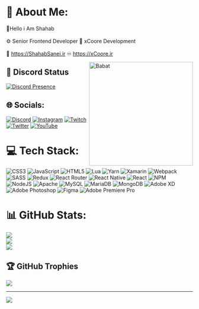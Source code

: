 # 💫 About Me:
🌟Hello i Am Shahab<br><br>⚙️ Senior Frontend Developer 💠 xCoore Development<br><br>💙 https://ShahabSanei.ir ♾️ https://xCoore.ir


<a target="_blank">
   <img align="right" height="280" width= "280px" alt="Babat" src="https://cdn.discordapp.com/attachments/895819363423244378/977296344077189150/BigLogo.png" />
</a>

## 🔧 Discord Status
[![Discord Presence](https://lanyard.cnrad.dev/api/581390064123117578)](https://discord.com/users/581390064123117578)


## 🌐 Socials:
[![Discord](https://img.shields.io/badge/Discord-%237289DA.svg?logo=discord&logoColor=white)](htttps://discord.gg/https://discord.gg/6maX3JPE) [![Instagram](https://img.shields.io/badge/Instagram-%23E4405F.svg?logo=Instagram&logoColor=white)](https://instagram.com/shahabsanei.ir) [![Twitch](https://img.shields.io/badge/Twitch-%239146FF.svg?logo=Twitch&logoColor=white)](https://twitch.tv/https://twitch.tv/https://www.twitch.tv/xd_shahab) [![Twitter](https://img.shields.io/badge/Twitter-%231DA1F2.svg?logo=Twitter&logoColor=white)](https://twitter.com/Shahahb_xD) [![YouTube](https://img.shields.io/badge/YouTube-%23FF0000.svg?logo=YouTube&logoColor=white)](https://youtube.com/c/https://youtube.com/c/https://www.youtube.com/channel/UCTMPyA5L9oVMIPKVyRNxrPQ/videos) 

# 💻 Tech Stack:
![CSS3](https://img.shields.io/badge/css3-%231572B6.svg?style=flat&logo=css3&logoColor=white) ![JavaScript](https://img.shields.io/badge/javascript-%23323330.svg?style=flat&logo=javascript&logoColor=%23F7DF1E) ![HTML5](https://img.shields.io/badge/html5-%23E34F26.svg?style=flat&logo=html5&logoColor=white) ![Lua](https://img.shields.io/badge/lua-%232C2D72.svg?style=flat&logo=lua&logoColor=white) ![Yarn](https://img.shields.io/badge/yarn-%232C8EBB.svg?style=flat&logo=yarn&logoColor=white) ![Xamarin](https://img.shields.io/badge/Xamarin-3199DC?style=flat&logo=xamarin&logoColor=white) ![Webpack](https://img.shields.io/badge/webpack-%238DD6F9.svg?style=flat&logo=webpack&logoColor=black) ![SASS](https://img.shields.io/badge/SASS-hotpink.svg?style=flat&logo=SASS&logoColor=white) ![Redux](https://img.shields.io/badge/redux-%23593d88.svg?style=flat&logo=redux&logoColor=white) ![React Router](https://img.shields.io/badge/React_Router-CA4245?style=flat&logo=react-router&logoColor=white) ![React Native](https://img.shields.io/badge/react_native-%2320232a.svg?style=flat&logo=react&logoColor=%2361DAFB) ![React](https://img.shields.io/badge/react-%2320232a.svg?style=flat&logo=react&logoColor=%2361DAFB) ![NPM](https://img.shields.io/badge/NPM-%23000000.svg?style=flat&logo=npm&logoColor=white) ![NodeJS](https://img.shields.io/badge/node.js-6DA55F?style=flat&logo=node.js&logoColor=white) ![Apache](https://img.shields.io/badge/apache-%23D42029.svg?style=flat&logo=apache&logoColor=white) ![MySQL](https://img.shields.io/badge/mysql-%2300f.svg?style=flat&logo=mysql&logoColor=white) ![MariaDB](https://img.shields.io/badge/MariaDB-003545?style=flat&logo=mariadb&logoColor=white) ![MongoDB](https://img.shields.io/badge/MongoDB-%234ea94b.svg?style=flat&logo=mongodb&logoColor=white) ![Adobe XD](https://img.shields.io/badge/Adobe%20XD-470137?style=flat&logo=Adobe%20XD&logoColor=#FF61F6) ![Adobe Photoshop](https://img.shields.io/badge/adobephotoshop-%2331A8FF.svg?style=flat&logo=adobephotoshop&logoColor=white) 	![Figma](https://img.shields.io/badge/figma-%23F24E1E.svg?style=flat&logo=figma&logoColor=white) ![Adobe Premiere Pro](https://img.shields.io/badge/Adobe%20Premiere%20Pro-9999FF.svg?style=flat&logo=Adobe%20Premiere%20Pro&logoColor=white)
# 📊 GitHub Stats:
![](https://github-readme-stats.vercel.app/api?username=xDShahab&theme=vue&hide_border=true&include_all_commits=true&count_private=true)<br/>
![](https://github-readme-streak-stats.herokuapp.com/?user=xDShahab&theme=vue&hide_border=true)<br/>
![](https://github-readme-stats.vercel.app/api/top-langs/?username=xDShahab&theme=vue&hide_border=true&include_all_commits=true&count_private=true&layout=compact)

## 🏆 GitHub Trophies
![](https://github-profile-trophy.vercel.app/?username=xDShahab&theme=onedark&no-frame=true&no-bg=true&margin-w=4)

---
[![](https://visitcount.itsvg.in/api?id=xDShahab&label=Profile%20Views&color=12&icon=5&pretty=true)](https://visitcount.itsvg.in)

